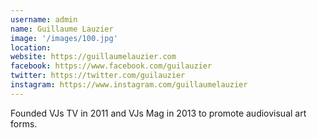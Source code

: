 ```yaml
---
username: admin
name: Guillaume Lauzier
image: '/images/100.jpg'
location:
website: https://guillaumelauzier.com
facebook: https://www.facebook.com/guilauzier
twitter: https://twitter.com/guilauzier
instagram: https://www.instagram.com/guillaumelauzier
---
```

Founded VJs TV in 2011 and VJs Mag in 2013 to promote audiovisual art forms.